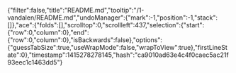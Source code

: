 {"filter":false,"title":"README.md","tooltip":"/1-vandalen/README.md","undoManager":{"mark":-1,"position":-1,"stack":[]},"ace":{"folds":[],"scrolltop":0,"scrollleft":437,"selection":{"start":{"row":0,"column":0},"end":{"row":0,"column":0},"isBackwards":false},"options":{"guessTabSize":true,"useWrapMode":false,"wrapToView":true},"firstLineState":0},"timestamp":1415278278145,"hash":"ca9010ad63e4c4f0caec5ac21f93eec1c1463dd5"}